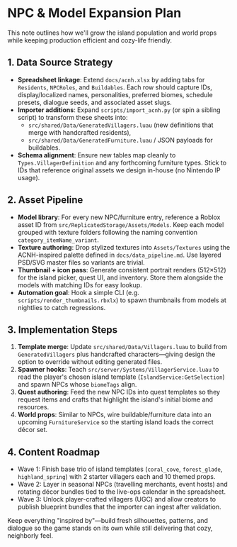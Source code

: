 # NPC & Model Expansion Plan

This note outlines how we'll grow the island population and world props while keeping production efficient and cozy-life friendly.

## 1. Data Source Strategy
- **Spreadsheet linkage**: Extend `docs/acnh.xlsx` by adding tabs for `Residents`, `NPCRoles`, and `Buildables`. Each row should capture IDs, display/localized names, personalities, preferred biomes, schedule presets, dialogue seeds, and associated asset slugs.
- **Importer additions**: Expand `scripts/import_acnh.py` (or spin a sibling script) to transform these sheets into:
  - `src/shared/Data/GeneratedVillagers.luau` (new definitions that merge with handcrafted residents),
  - `src/shared/Data/GeneratedFurniture.luau` / JSON payloads for buildables.
- **Schema alignment**: Ensure new tables map cleanly to `Types.VillagerDefinition` and any forthcoming furniture types. Stick to IDs that reference original assets we design in-house (no Nintendo IP usage).

## 2. Asset Pipeline
- **Model library**: For every new NPC/furniture entry, reference a Roblox asset ID from `src/ReplicatedStorage/Assets/Models`. Keep each model grouped with texture folders following the naming convention `category_itemName_variant`.
- **Texture authoring**: Drop stylized textures into `Assets/Textures` using the ACNH-inspired palette defined in `docs/data_pipeline.md`. Use layered PSD/SVG master files so variants are trivial.
- **Thumbnail + icon pass**: Generate consistent portrait renders (512×512) for the island picker, quest UI, and inventory. Store them alongside the models with matching IDs for easy lookup.
- **Automation goal**: Hook a simple CLI (e.g. `scripts/render_thumbnails.rbxlx`) to spawn thumbnails from models at nightlies to catch regressions.

## 3. Implementation Steps
1. **Template merge**: Update `src/shared/Data/Villagers.luau` to build from `GeneratedVillagers` plus handcrafted characters—giving design the option to override without editing generated files.
2. **Spawner hooks**: Teach `src/server/Systems/VillagerService.luau` to read the player's chosen island template (`IslandService:GetSelection`) and spawn NPCs whose `biomeTags` align.
3. **Quest authoring**: Feed the new NPC IDs into quest templates so they request items and crafts that highlight the island's initial biome and resources.
4. **World props**: Similar to NPCs, wire buildable/furniture data into an upcoming `FurnitureService` so the starting island loads the correct décor set.

## 4. Content Roadmap
- Wave 1: Finish base trio of island templates (`coral_cove`, `forest_glade`, `highland_spring`) with 2 starter villagers each and 10 themed props.
- Wave 2: Layer in seasonal NPCs (travelling merchants, event hosts) and rotating décor bundles tied to the live-ops calendar in the spreadsheet.
- Wave 3: Unlock player-crafted villagers (UGC) and allow creators to publish blueprint bundles that the importer can ingest after validation.

Keep everything "inspired by"—build fresh silhouettes, patterns, and dialogue so the game stands on its own while still delivering that cozy, neighborly feel.
